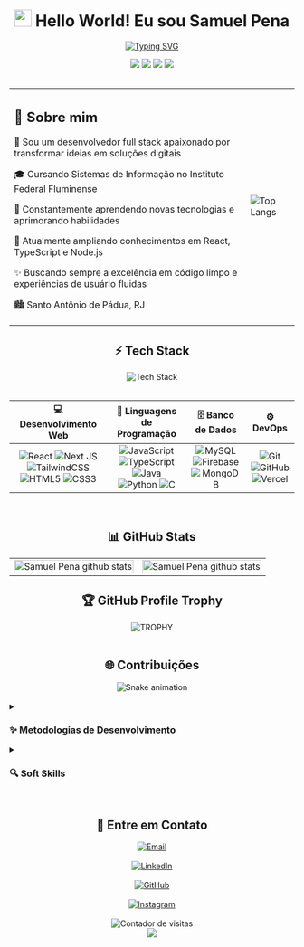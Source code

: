 <div align="center">
  
# <img src="https://media.giphy.com/media/hvRJCLFzcasrR4ia7z/giphy.gif" width="30px"> Hello World! Eu sou Samuel Pena

[![Typing SVG](https://readme-typing-svg.herokuapp.com?font=Fira+Code&pause=1000&color=3584E4&center=true&vCenter=true&width=435&lines=Desenvolvedor+Full+Stack;Apaixonado+por+tecnologia;Sempre+em+busca+de+novos+desafios)](https://git.io/typing-svg)

</div>

<div align="center">
  <a href="https://linkedin.com/in/smuelp"><img src="https://img.shields.io/badge/-LinkedIn-%230077B5?style=for-the-badge&logo=linkedin&logoColor=white"></a>
  <a href="https://github.com/iSamuel22"><img src="https://img.shields.io/badge/-Portfolio-%23000000?style=for-the-badge&logo=github&logoColor=white"></a>
  <a href="https://instagram.com/_ipsamuel"><img src="https://img.shields.io/badge/-Instagram-%23E4405F?style=for-the-badge&logo=instagram&logoColor=white"></a>
  <a href="mailto:samueljubim47@gmail.com"><img src="https://img.shields.io/badge/-Gmail-%23333?style=for-the-badge&logo=gmail&logoColor=white"></a>
</div>

<br>

<table>
  <tr>
    <td>
      <h2>💫 Sobre mim</h2>
      <p>📌 Sou um desenvolvedor full stack apaixonado por transformar ideias em soluções digitais</p>
      <p>🎓 Cursando Sistemas de Informação no Instituto Federal Fluminense</p>
      <p>🚀 Constantemente aprendendo novas tecnologias e aprimorando habilidades</p>
      <p>🌱 Atualmente ampliando conhecimentos em React, TypeScript e Node.js</p>
      <p>✨ Buscando sempre a excelência em código limpo e experiências de usuário fluidas</p>
      <p>🏙️ Santo Antônio de Pádua, RJ</p>
    </td>
    <td>
      <img src="https://github-readme-stats.vercel.app/api/top-langs/?username=iSamuel22&layout=compact&theme=tokyonight" alt="Top Langs">
    </td>
  </tr>
</table>

<h2 align="center">⚡ Tech Stack</h2>

<div align="center">
  <img src="https://skillicons.dev/icons?i=html,css,js,ts,react,next,tailwind,nodejs,express,java,py,c,firebase,mysql,git,github,vscode&perline=9" alt="Tech Stack" />
</div>

<br>

<div align="center">

|💻 Desenvolvimento Web|🧠 Linguagens de Programação|🗄️ Banco de Dados|⚙️ DevOps|
|:-----------------:|:-----------------------:|:-------------:|:------:|
|![React](https://img.shields.io/badge/react-%2320232a.svg?style=flat-square&logo=react&logoColor=%2361DAFB) ![Next JS](https://img.shields.io/badge/Next-black?style=flat-square&logo=next.js&logoColor=white) ![TailwindCSS](https://img.shields.io/badge/tailwindcss-%2338B2AC.svg?style=flat-square&logo=tailwind-css&logoColor=white) ![HTML5](https://img.shields.io/badge/html5-%23E34F26.svg?style=flat-square&logo=html5&logoColor=white) ![CSS3](https://img.shields.io/badge/css3-%231572B6.svg?style=flat-square&logo=css3&logoColor=white)|![JavaScript](https://img.shields.io/badge/javascript-%23323330.svg?style=flat-square&logo=javascript&logoColor=%23F7DF1E) ![TypeScript](https://img.shields.io/badge/typescript-%23007ACC.svg?style=flat-square&logo=typescript&logoColor=white) ![Java](https://img.shields.io/badge/java-%23ED8B00.svg?style=flat-square&logo=openjdk&logoColor=white) ![Python](https://img.shields.io/badge/python-3670A0?style=flat-square&logo=python&logoColor=ffdd54) ![C](https://img.shields.io/badge/c-%2300599C.svg?style=flat-square&logo=c&logoColor=white)|![MySQL](https://img.shields.io/badge/mysql-%2300000f.svg?style=flat-square&logo=mysql&logoColor=white) ![Firebase](https://img.shields.io/badge/Firebase-039BE5?style=flat-square&logo=Firebase&logoColor=white) ![MongoDB](https://img.shields.io/badge/MongoDB-%234ea94b.svg?style=flat-square&logo=mongodb&logoColor=white)|![Git](https://img.shields.io/badge/git-%23F05033.svg?style=flat-square&logo=git&logoColor=white) ![GitHub](https://img.shields.io/badge/github-%23121011.svg?style=flat-square&logo=github&logoColor=white) ![Vercel](https://img.shields.io/badge/vercel-%23000000.svg?style=flat-square&logo=vercel&logoColor=white)|

</div>

<br>

<h2 align="center">📊 GitHub Stats</h2>

<div align="center">
  <table>
    <tr>
      <td width="50%">
        <img width="100%" src="https://github-readme-stats.vercel.app/api?username=iSamuel22&show_icons=true&count_private=true&hide_border=true&title_color=3584E4&icon_color=3584E4&text_color=c9d1d9&bg_color=0d1117" alt="Samuel Pena github stats" />
      </td>
      <td width="50%">
        <img width="100%" src="https://github-readme-streak-stats.herokuapp.com/?user=iSamuel22&hide_border=true&title_color=3584E4&icon_color=3584E4&text_color=c9d1d9&bg_color=0d1117" alt="Samuel Pena github stats" />
      </td>
    </tr>
  </table>
</div>

<h2 align="center">🏆 GitHub Profile Trophy</h2>
<div align="center">
  <img src="https://github-profile-trophy.vercel.app/?username=iSamuel22&theme=discord&row=1&column=7&margin-h=15&margin-w=5&no-bg=true" alt="TROPHY" />
</div>

<br>

<h2 align="center">🌐 Contribuições</h2>

<div align="center">
  <img src="https://github.com/iSamuel22/iSamuel22/blob/output/github-contribution-grid-snake-dark.svg" alt="Snake animation" />
</div>

<br>

<details>
  <summary><h3>✨ Metodologias de Desenvolvimento</h3></summary>
  <ul>
    <li>💡 <strong>Scrum & Kanban:</strong> Organização de projetos com metodologias ágeis</li>
    <li>💡 <strong>Mobile First:</strong> Design responsivo priorizando a experiência mobile</li>
    <li>💡 <strong>Clean Code:</strong> Código limpo e bem estruturado para facilitar manutenção</li>
    <li>💡 <strong>CI/CD:</strong> Integração e entrega contínua para deployment eficiente</li>
    <li>💡 <strong>TDD:</strong> Desenvolvimento orientado a testes para garantir qualidade</li>
  </ul>
</details>

<details>
  <summary><h3>🔍 Soft Skills</h3></summary>
  <ul>
    <li>🤝 <strong>Comunicação efetiva:</strong> Clareza na expressão de ideias em equipe</li>
    <li>🧩 <strong>Resolução de problemas:</strong> Abordagem analítica para desafios técnicos</li>
    <li>🔄 <strong>Adaptabilidade:</strong> Rápido aprendizado de novas tecnologias</li>
    <li>📈 <strong>Gerenciamento de tempo:</strong> Priorização de tarefas e cumprimento de prazos</li>
    <li>🔄 <strong>Trabalho em equipe:</strong> Colaboração eficiente em ambientes diversos</li>
  </ul>
</details>

<br>

<h2 align="center">📩 Entre em Contato</h2>

<div align="center">
  <a href="mailto:samueljubim47@gmail.com">
    <img src="https://img.shields.io/badge/Email-samueljubim47%40gmail.com-red?style=for-the-badge&logo=gmail" alt="Email" />
  </a>
  <br><br>
  <a href="https://linkedin.com/in/smuelp">
    <img src="https://img.shields.io/badge/LinkedIn-Samuel%20Pena-blue?style=for-the-badge&logo=linkedin" alt="LinkedIn" />
  </a>
  <br><br>
  <a href="https://github.com/iSamuel22">
    <img src="https://img.shields.io/badge/GitHub-iSamuel22-black?style=for-the-badge&logo=github" alt="GitHub" />
  </a>
  <br><br>
  <a href="https://instagram.com/_ipsamuel">
    <img src="https://img.shields.io/badge/Instagram-@__ipsamuel-purple?style=for-the-badge&logo=instagram" alt="Instagram" />
  </a>
</div>

<br>

<div align="center">
  <img src="https://komarev.com/ghpvc/?username=iSamuel22&label=Visitantes&color=blue&style=flat" alt="Contador de visitas" />
</div>

<div align="center">
  <img src="https://capsule-render.vercel.app/api?type=waving&color=3584E4&height=120&section=footer"/>
</div>
